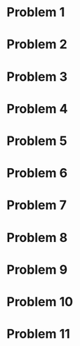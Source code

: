 # Problem 1

# Problem 2

# Problem 3

# Problem 4

# Problem 5

# Problem 6

# Problem 7

# Problem 8

# Problem 9

# Problem 10

# Problem 11
